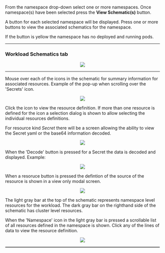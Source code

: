 


From the namespace drop-down select one or more namespaces.  Once namespace(s) have been selected press the __View Schematic(s)__ button. 

A button for each selected namespace will be displayed.  Press one or more buttons to view the associated schematics for the namespace.  

If the button is yellow the namespace has no deployed and running pods.

---

### Workload Schematics tab

<p align="center">
  <img style="float: center;" src="https://raw.githubusercontent.com/k8svisual/vpk-docs/master/docs/images/tab_workloadschematics.png">
</p>

---

Mouse over each of the icons in the schematic for summary information for associated resources.  Example of the pop-up when scrolling over the 'Secrets' icon.

<p align="center">
  <img style="float: center;" src="https://raw.githubusercontent.com/k8svisual/vpk-docs/master/docs/images/tab_workloadschematics_rollover.png">
</p>


Click the icon to view the resource definition.  If more than one resource is defined for the icon a selection dialog is shown to allow selecting the individual resources definitions.

For resource kind _Secret_ there will be a screen allowing the ability to view the Secret yaml or the base64 information decoded.

<p align="center">
  <img style="float: center;" src="https://raw.githubusercontent.com/k8svisual/vpk-docs/master/docs/images/tab_workloadschematics_resources.png">
</p>

When the 'Decode' button is pressed for a Secret the data is decoded and displayed.  Example:

<p align="center">
  <img style="float: center;" src="https://raw.githubusercontent.com/k8svisual/vpk-docs/master/docs/images/tab_workloadschematics_decode.png">
</p>


When a resoruce button is pressed the defintion of the source of the resource is shown in a view only modal screen.
<p align="center">
  <img style="float: center;" src="https://raw.githubusercontent.com/k8svisual/vpk-docs/master/docs/images/tab_workloadschematics_source.png">
</p>


The light gray bar at the top of the schematic represents namespace level resources for the workload.  The dark gray bar on the righthand side of the schematic has cluster level resources.

When the 'Namespace' icon in the light gray bar is pressed a scrollable list of all resources defined in the 
namespace is shown.  Click any of the lines of data to view the resource definition.

<p align="center">
  <img style="float: center;" src="https://raw.githubusercontent.com/k8svisual/vpk-docs/master/docs/images/tab_workloadschematics_namespace.png">
</p>

<hr style="border:1px solid #aaaaaa">
